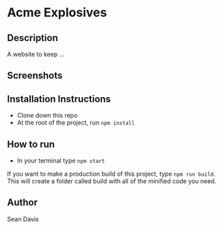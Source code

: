 # Acme Explosives

## Description

A website to keep ...

## Screenshots

## Installation Instructions
* Clone down this repo
* At the root of the project, run `npm install`

## How to run
* In your terminal type `npm start`

If you want to make a production build of this project, type `npm run build`. This will create a folder called build with all of the minified code you need.

## Author
Sean Davis
